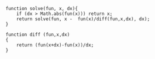     function solve(fun, x, dx){
        if (dx > Math.abs(fun(x))) return x;
        return solve(fun, x -  fun(x)/diff(fun,x,dx), dx);
    }
    
    function diff (fun,x,dx)
    {
        return (fun(x+dx)-fun(x))/dx;
    }
